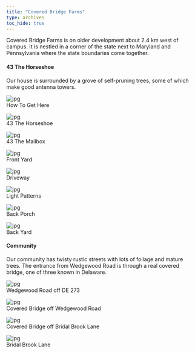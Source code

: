```yaml
---
title: "Covered Bridge Farms"
type: archives
toc_hide: true
---
```


Covered Bridge Farms is on older development about 2.4 km west of campus. It is nestled in a corner of the state next to Maryland and Pennsylvania where the state boundaries come together.

#### 43 The Horseshoe

Our house is surrounded by a grove of self-pruning trees, some of which make good antenna towers.

![jpg](/documentation/pic/newark_mapb.jpg)  
How To Get Here

![jpg](/documentation/pic/43_front.jpg)  
43 The Horseshoe

![jpg](/documentation/pic/43_box.jpg)  
43 The Mailbox

![jpg](/documentation/pic/43_trees1.jpg)  
Front Yard

![jpg](/documentation/pic/43_drive.jpg)  
Driveway

![jpg](/documentation/pic/patterns.jpg)  
Light Patterns

![jpg](/documentation/pic/43_porch.jpg)  
Back Porch

![jpg](/documentation/pic/43_back.jpg)  
Back Yard

#### Community

Our community has twisty rustic streets with lots of foilage and mature trees. The entrance from Wedgewood Road is through a real covered bridge, one of three known in Delaware.

![jpg](/documentation/pic/wedgewood_road.jpg)  
Wedgewood Road off DE 273

![jpg](/documentation/pic/covered_bridge2.jpg)  
Covered Bridge off Wedgewood Road

![jpg](/documentation/pic/covered_bridge3.jpg)  
Covered Bridge off Bridal Brook Lane

![jpg](/documentation/pic/bridge2.jpg)  
Bridal Brook Lane					